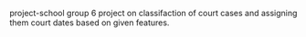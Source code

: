 project-school
group 6
project on classifaction of court cases and assigning them court dates based on given features.
